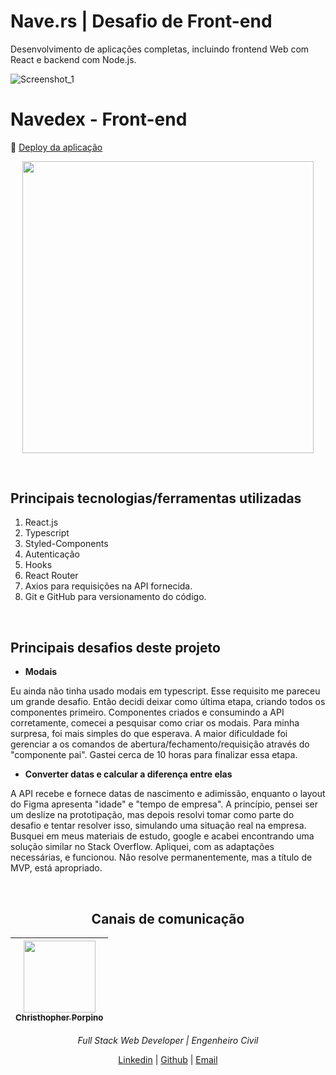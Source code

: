 # Nave.rs | Desafio de Front-end
Desenvolvimento de aplicações completas, incluindo frontend Web com React e backend com Node.js.

![Screenshot_1](https://raw.githubusercontent.com/cporpino/demonstrations/master/navedex/nave_cover.png)
<br>

# Navedex - Front-end

:dash: [Deploy da aplicação](http://ifuture-sagan.surge.sh/)

<p align="center">
  <img  height='466.65' src='https://raw.githubusercontent.com/cporpino/demonstrations/master/navedex/presentation.gif'>
</p>

<br>

## Principais tecnologias/ferramentas utilizadas

1. React.js
2. Typescript
3. Styled-Components
4. Autenticação
5. Hooks
6. React Router
7. Axios para requisições na API fornecida.
8. Git e GitHub para versionamento do código.

<br>

## Principais desafios deste projeto

- **Modais**

Eu ainda não tinha usado modais em typescript. Esse requisito me pareceu um grande desafio. Então decidi deixar como última etapa, criando todos os componentes primeiro. Componentes criados e consumindo a API corretamente, comecei a pesquisar como criar os modais. Para minha surpresa, foi mais simples do que esperava. A maior dificuldade foi gerenciar a os comandos de abertura/fechamento/requisição através do "componente pai". Gastei cerca de 10 horas para finalizar essa etapa.

- **Converter datas e calcular a diferença entre elas**

A API recebe e fornece datas de nascimento e adimissão, enquanto o layout do Figma apresenta "idade" e "tempo de empresa". A princípio, pensei ser um deslize na prototipação, mas depois resolvi tomar como parte do desafio e tentar resolver isso, simulando uma situação real na empresa. Busquei em meus materiais de estudo, google e acabei encontrando uma solução similar no Stack Overflow. Apliquei, com as adaptações necessárias, e funcionou. Nâo resolve permanentemente, mas a título de MVP, está apropriado.

<br>

<div align="center">

## Canais de comunicação


[<img src="https://avatars3.githubusercontent.com/u/53712536?s=460&u=8fce4248cd2ecbda14c8bf3f3b649bc07d3d47c6&v=4" width=115><br><sub>Christhopher Porpino</sub>](https://www.linkedin.com/in/cporpino/) |
| :---:

*Full Stack Web Developer | Engenheiro Civil*

[Linkedin](https://www.linkedin.com/in/cporpino/) |
[Github](https://github.com/cporpino) |
[Email](cgporpinof@gmail.com)

</div>